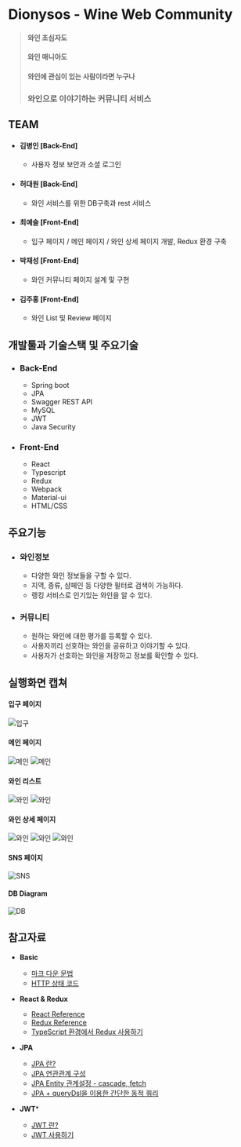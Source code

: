 Dionysos - Wine Web Community
============

> #### 와인 초심자도
> #### 와인 매니아도
> #### 와인에 관심이 있는 사람이라면 누구나
> ### 와인으로 이야기하는 커뮤니티 서비스

## TEAM

- #### 김병인 [Back-End]
    - 사용자 정보 보안과 소셜 로그인
- #### 허대원 [Back-End]
    - 와인 서비스를 위한 DB구축과 rest 서비스
- #### 최예슬 [Front-End]
    - 입구 페이지 / 메인 페이지 / 와인 상세 페이지 개발, Redux 환경 구축  
- #### 박재성 [Front-End]
    - 와인 커뮤니티 페이지 설계 및 구현
- #### 김주홍 [Front-End]
    - 와인 List 및 Review 페이지

## 개발툴과 기술스택 및 주요기술

- ### Back-End
    - Spring boot
    - JPA
    - Swagger REST API
    - MySQL
    - JWT
    - Java Security

- ### Front-End
    - React
    - Typescript
    - Redux
    - Webpack
    - Material-ui
    - HTML/CSS

## 주요기능

- ### 와인정보
    - 다양한 와인 정보들을 구할 수 있다.
    - 지역, 종류, 샴페인 등 다양한 필터로 검색이 가능하다.
    - 랭킹 서비스로 인기있는 와인을 알 수 있다.
- ### 커뮤니티
    - 원하는 와인에 대한 평가를 등록할 수 있다.
    - 사용자끼리 선호하는 와인을 공유하고 이야기할 수 있다.
    - 사용자가 선호하는 와인을 저장하고 정보를 확인할 수 있다.


## 실행화면 캡쳐
#### 입구 페이지 
![입구](/img/입구페이지.PNG "Entrance")
    
#### 메인 페이지 
![메인](/img/메인(랭킹)페이지.PNG "Main1")
![메인](/img/메인(랭킹)Top10.PNG "Main2")
    
#### 와인 리스트 
![와인](/img/와인리스트1.PNG "Wine1")
![와인](/img/와인리스트2.PNG "Wine2")
    
#### 와인 상세 페이지 
![와인](/img/와인상세페이지1.PNG "WineInfo1")
![와인](/img/와인상세페이지2.PNG "WineInfo2")
![와인](/img/와인상세페이지3.PNG "WineInfo3")
    
#### SNS 페이지 
![SNS](/img/와인SNS.PNG "SNS")
    
    
#### DB Diagram
![DB](/img/db.png "db")
    
## 참고자료
- **Basic**
    -  <a href="https://gist.github.com/ihoneymon/652be052a0727ad59601">마크 다운 문법</a>
    -  <a href="https://ko.wikipedia.org/wiki/HTTP_%EC%83%81%ED%83%9C_%EC%BD%94%EB%93%9C">HTTP 상태 코드</a>

- **React & Redux**
    -  <a href="https://reactjs-kr.firebaseapp.com/docs/hello-world.html">React Reference</a>
    -  <a href="https://deminoth.github.io/redux/">Redux Reference</a>
    -  <a href="https://velog.io/@velopert/use-typescript-and-redux-like-a-pro">TypeScript 환경에서 Redux 사용하기</a>

- **JPA**
    - <a href="https://gmlwjd9405.github.io/2019/08/04/what-is-jpa.html">JPA 란?</a>
    - <a href="https://victorydntmd.tistory.com/208">JPA 연관관계 구성</a>
    - <a href="https://nowonbun.tistory.com/548">JPA Entity 관계설정 - cascade, fetch</a>
    - <a href="https://jojoldu.tistory.com/394">JPA + queryDsl을 이용한 간단한 동적 쿼리</a>

- **JWT***
    - <a href="https://velopert.com/2350">JWT 란?</a>
    - <a href="https://goodteacher.tistory.com/98?category=763707">JWT 사용하기</a>
